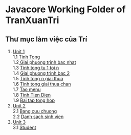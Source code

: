 # Javacore Working Folder of TranXuanTri
## Thư mục làm việc của Trí
 
1. <a href="https://github.com/FASTTRACKSE/FTJD1801_JavaCore/tree/master/TranXuanTri/Unit1/src"> Unit 1 </a> <br>
  1.1<a href="https://github.com/FASTTRACKSE/FTJD1801_JavaCore/blob/master/TranXuanTri/Unit1/src/bai1/TinhTong.java"> Tinh Tong </a> <br>
  1.2<a href="https://github.com/FASTTRACKSE/FTJD1801_JavaCore/blob/master/TranXuanTri/Unit1/src/bai2/GiaiPhuongTrinhBacNhat.java"> Giai phuong trinh bac nhat </a> <br>
  1.3 <a href="https://github.com/FASTTRACKSE/FTJD1801_JavaCore/blob/master/TranXuanTri/Unit1/src/bai3/TinhTongTu1Toin.java"> Tinh tong tu 1 toi n </a> <br>
  1.4 <a href="https://github.com/FASTTRACKSE/FTJD1801_JavaCore/blob/master/TranXuanTri/Unit1/src/bai4/GiaiPhuongTrinhBac2.java"> Giai phuong trinh bac 2 </a> <br>
  1.5 <a href="https://github.com/FASTTRACKSE/FTJD1801_JavaCore/blob/master/TranXuanTri/Unit1/src/bai5/TinhNGiaiThua.java"> Tinh tong n giai thua </a> <br>
  1.6 <a href="https://github.com/FASTTRACKSE/FTJD1801_JavaCore/blob/master/TranXuanTri/Unit1/src/bai6/TinhTongGiaiThuaChan.java"> Tinh tong giai thua chan </a> <br>
  1.7 <a href="https://github.com/FASTTRACKSE/FTJD1801_JavaCore/blob/master/TranXuanTri/Unit1/src/bai7/TaoMenu.java"> Tao menu </a> <br>
  1.8 <a href="https://github.com/FASTTRACKSE/FTJD1801_JavaCore/blob/master/TranXuanTri/Unit1/src/bai8/TinhTienDien.java"> Tinh Tien Dien </a> <br>
  1.9 <a href="https://github.com/FASTTRACKSE/FTJD1801_JavaCore/blob/master/TranXuanTri/Unit1/src/tonghop/BaiTongHop.java"> Bai tap tong hop </a>
2. <a href="https://github.com/FASTTRACKSE/FTJD1801_JavaCore/tree/master/TranXuanTri/Unit2/src"> Unit 2 </a> <br>
  2.1 <a href="https://github.com/FASTTRACKSE/FTJD1801_JavaCore/blob/master/TranXuanTri/Unit2/src/bai1/BangCuuChuong.java"> Bang cuu chuong </a> <br>
  2.2 <a href="https://github.com/FASTTRACKSE/FTJD1801_JavaCore/blob/master/TranXuanTri/Unit2/src/bai2/DanhSachSinhVien.java"> Danh sach sinh vien </a> <br>
3. <a href="https://github.com/FASTTRACKSE/FTJD1801_JavaCore/tree/master/TranXuanTri/Unit3"> Unit 3 </a><br>
  3.1 <a href="https://github.com/FASTTRACKSE/FTJD1801_JavaCore/blob/master/TranXuanTri/Unit3/src/bai1/Student.java"> Student </a><br>
